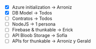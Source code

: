 - [x] Azure initialization -> Arroniz
- [x] DB Model -> Todos
- [ ] Contratos -> Todos
- [ ] NodeJS -> 1 persona
- [ ] Firebase & thunkable -> Erick
- [ ] API Bloob Storage -> Sofía
- [ ] APIs for thunkable -> Arroniz y Gerald
